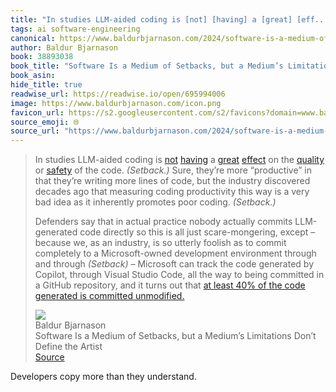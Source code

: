 ```yaml
---
title: "In studies LLM-aided coding is [not] [having] a [great] [eff..."
tags: ai software-engineering
canonical: https://www.baldurbjarnason.com/2024/software-is-a-medium-of-setbacks/
author: Baldur Bjarnason
book: 38893038
book_title: "Software Is a Medium of Setbacks, but a Medium’s Limitations Don’t Define the Artist"
book_asin: 
hide_title: true
readwise_url: https://readwise.io/open/695994006
image: https://www.baldurbjarnason.com/icon.png
favicon_url: https://s2.googleusercontent.com/s2/favicons?domain=www.baldurbjarnason.com
source_emoji: 🌐
source_url: "https://www.baldurbjarnason.com/2024/software-is-a-medium-of-setbacks/#:~:text=In%20studies%20LLM-aided,%28https%3A%2F%2Fwww.microsoft.com%2Fen-us%2FInvestor%2Fevents%2FFY-2023%2FMorgan-Stanley-TMT-Conference%23%3A%7E%3Atext%3DScott%2520Guthrie%253A%2520I%2520think%2520you%2527re%2Cis%2520now%2520AI%252Dgenerated%2520and%2520unmodified%29"
---
```


> In studies LLM-aided coding is [not](https://visualstudiomagazine.com/Articles/2024/01/25/copilot-research.aspx) [having](https://arxiv.org/abs/2211.03622) a [great](https://arxiv.org/abs/2108.09293) [effect](https://arxiv.org/abs/2208.09727) on the [quality](https://softwarecrisis.dev/letters/ai-and-software-quality/) or [safety](https://arstechnica.com/information-technology/2024/01/ai-poisoning-could-turn-open-models-into-destructive-sleeper-agents-says-anthropic/) of the code. *(Setback.)* Sure, they’re more “productive” in that they’re writing more lines of code, but the industry discovered decades ago that measuring coding productivity this way is a very bad idea as it inherently promotes poor coding. *(Setback.)*
> 
> Defenders say that in actual practice nobody actually commits LLM-generated code directly so this is all just scare-mongering, except – because we, as an industry, is so utterly foolish as to commit completely to a Microsoft-owned development environment through and through *(Setback)* – Microsoft can track the code generated by Copilot, through Visual Studio Code, all the way to being committed in a GitHub repository, and it turns out that [at least 40% of the code generated is committed unmodified.](https://www.microsoft.com/en-us/Investor/events/FY-2023/Morgan-Stanley-TMT-Conference#:~:text=Scott%20Guthrie%3A%20I%20think%20you%27re,is%20now%20AI%2Dgenerated%20and%20unmodified)
> <div class="quoteback-footer"><div class="quoteback-avatar"><img class="mini-favicon" src="https://s2.googleusercontent.com/s2/favicons?domain=www.baldurbjarnason.com"></div><div class="quoteback-metadata"><div class="metadata-inner"><span style="display:none">FROM:</span><div aria-label="Baldur Bjarnason" class="quoteback-author"> Baldur Bjarnason</div><div aria-label="Software Is a Medium of Setbacks, but a Medium’s Limitations Don’t Define the Artist" class="quoteback-title"> Software Is a Medium of Setbacks, but a Medium’s Limitations Don’t Define the Artist</div></div></div><div class="quoteback-backlink"><a target="_blank" aria-label="go to the full text of this quotation" rel="noopener" href="https://www.baldurbjarnason.com/2024/software-is-a-medium-of-setbacks/#:~:text=In%20studies%20LLM-aided,%28https%3A%2F%2Fwww.microsoft.com%2Fen-us%2FInvestor%2Fevents%2FFY-2023%2FMorgan-Stanley-TMT-Conference%23%3A%7E%3Atext%3DScott%2520Guthrie%253A%2520I%2520think%2520you%2527re%2Cis%2520now%2520AI%252Dgenerated%2520and%2520unmodified%29" class="quoteback-arrow"> Source</a></div></div>

Developers copy more than they understand.